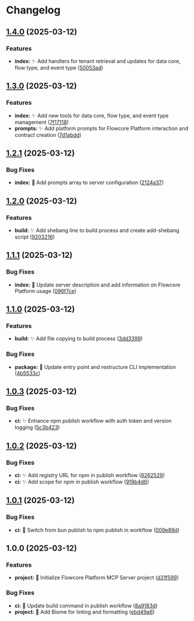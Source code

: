 # Changelog

## [1.4.0](https://github.com/flowcore-io/mcp-flowcore-platform/compare/v1.3.0...v1.4.0) (2025-03-12)


### Features

* **index:** :sparkles: Add handlers for tenant retrieval and updates for data core, flow type, and event type ([50053ad](https://github.com/flowcore-io/mcp-flowcore-platform/commit/50053ad4075ae36465b79d25d69b3b4201b20c94))

## [1.3.0](https://github.com/flowcore-io/mcp-flowcore-platform/compare/v1.2.1...v1.3.0) (2025-03-12)


### Features

* **index:** :sparkles: Add new tools for data core, flow type, and event type management ([7f17118](https://github.com/flowcore-io/mcp-flowcore-platform/commit/7f17118ddb7cf216a2cadc5d55bd517f76ee58a6))
* **prompts:** :sparkles: Add platform prompts for Flowcore Platform interaction and contract creation ([7d1abdd](https://github.com/flowcore-io/mcp-flowcore-platform/commit/7d1abdd7a6819814ec7f90dd92bcf11dd978a1ec))

## [1.2.1](https://github.com/flowcore-io/mcp-flowcore-platform/compare/v1.2.0...v1.2.1) (2025-03-12)


### Bug Fixes

* **index:** :memo: Add prompts array to server configuration ([2124a37](https://github.com/flowcore-io/mcp-flowcore-platform/commit/2124a3792b2da0a062c99cf91cee50c73a1b4213))

## [1.2.0](https://github.com/flowcore-io/mcp-flowcore-platform/compare/v1.1.1...v1.2.0) (2025-03-12)


### Features

* **build:** :sparkles: Add shebang line to build process and create add-shebang script ([9203216](https://github.com/flowcore-io/mcp-flowcore-platform/commit/92032166cacac335fb6bb05099a93b93115a25f5))

## [1.1.1](https://github.com/flowcore-io/mcp-flowcore-platform/compare/v1.1.0...v1.1.1) (2025-03-12)


### Bug Fixes

* **index:** :memo: Update server description and add information on Flowcore Platform usage ([096f7ce](https://github.com/flowcore-io/mcp-flowcore-platform/commit/096f7cea626a53087bb8d10c830d36d3891f0e67))

## [1.1.0](https://github.com/flowcore-io/mcp-flowcore-platform/compare/v1.0.3...v1.1.0) (2025-03-12)


### Features

* **build:** :sparkles: Add file copying to build process ([3dd3399](https://github.com/flowcore-io/mcp-flowcore-platform/commit/3dd3399a90fef7e0e1076385a8def5052ee7d133))


### Bug Fixes

* **package:** :art: Update entry point and restructure CLI implementation ([4b5533c](https://github.com/flowcore-io/mcp-flowcore-platform/commit/4b5533c3cc42ded5c22d23bb4b1ec414ce606820))

## [1.0.3](https://github.com/flowcore-io/mcp-flowcore-platform/compare/v1.0.2...v1.0.3) (2025-03-12)


### Bug Fixes

* **ci:** :sparkles: Enhance npm publish workflow with auth token and version logging ([5c3b423](https://github.com/flowcore-io/mcp-flowcore-platform/commit/5c3b423576289be8aef0d90ef98bf65c4f91989e))

## [1.0.2](https://github.com/flowcore-io/mcp-flowcore-platform/compare/v1.0.1...v1.0.2) (2025-03-12)


### Bug Fixes

* **ci:** :sparkles: Add registry URL for npm in publish workflow ([8262529](https://github.com/flowcore-io/mcp-flowcore-platform/commit/8262529c929858255b5386af7dff5dfaaf97f75b))
* **ci:** :sparkles: Add scope for npm in publish workflow ([919b4d6](https://github.com/flowcore-io/mcp-flowcore-platform/commit/919b4d64bfc9d25890259a7d0ab0ae53627c250b))

## [1.0.1](https://github.com/flowcore-io/mcp-flowcore-platform/compare/v1.0.0...v1.0.1) (2025-03-12)


### Bug Fixes

* **ci:** :bug: Switch from bun publish to npm publish in workflow ([009e89d](https://github.com/flowcore-io/mcp-flowcore-platform/commit/009e89df8a92999078e2b1ff0220e1d169c5b269))

## 1.0.0 (2025-03-12)


### Features

* **project:** :tada: Initialize Flowcore Platform MCP Server project ([d31f599](https://github.com/flowcore-io/mcp-flowcore-platform/commit/d31f599abbecb30669ff10aec8aa2daf11e51528))


### Bug Fixes

* **ci:** :bug: Update build command in publish workflow ([8a9183d](https://github.com/flowcore-io/mcp-flowcore-platform/commit/8a9183db397c1be89fe99362ba2dfbfa4258c0a5))
* **project:** :wrench: Add Biome for linting and formatting ([ebd49a6](https://github.com/flowcore-io/mcp-flowcore-platform/commit/ebd49a68bf1cc36cd8c9c2fb1c934e4852b1ed3d))
